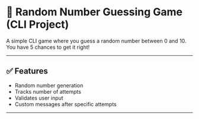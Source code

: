 # 🎯 Random Number Guessing Game (CLI Project)

A simple CLI game where you guess a random number between 0 and 10. You have 5 chances to get it right!

---

## ✅ Features

- Random number generation
- Tracks number of attempts
- Validates user input
- Custom messages after specific attempts

---

